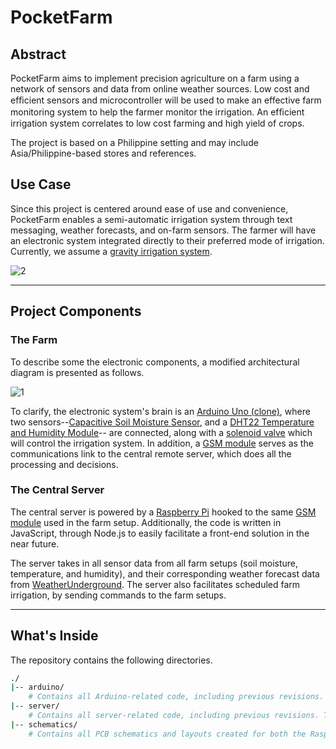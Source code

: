 # PocketFarm

## Abstract

PocketFarm aims to implement precision agriculture on a farm using a network of sensors and data from online weather sources. Low cost and efﬁcient sensors and microcontroller will be used to make an effective farm monitoring system to help the farmer monitor the irrigation. An efﬁcient irrigation system correlates to low cost farming and high yield of crops.

The project is based on a Philippine setting and may include Asia/Philippine-based stores and references.

## Use Case

Since this project is centered around ease of use and convenience, PocketFarm enables a semi-automatic irrigation system through text messaging, weather forecasts, and on-farm sensors. The farmer will have an electronic system integrated directly to their preferred mode of irrigation. Currently, we assume a [gravity irrigation system](https://www.youtube.com/watch?v=6-emq0cxhtU). 

![2]

---

## Project Components

### The Farm

To describe some the electronic components, a modified architectural diagram is presented as follows.

![1]

To clarify, the electronic system's brain is an [Arduino Uno (clone)](https://www.lazada.com.ph/arduino-uno-r3-arduino-compatible-board-with-usb-13329964.html?spm=a2o4l.searchlist.list.2.64ed7741O4s0hg), where two sensors--[Capacitive Soil Moisture Sensor](https://www.dfrobot.com/wiki/index.php/Capacitive_Soil_Moisture_Sensor_SKU:SEN0193), and a [DHT22 Temperature and Humidity Module](https://www.dfrobot.com/wiki/index.php/DHT22_Temperature_and_humidity_module_SKU:SEN0137)-- are connected, along with a [solenoid valve](https://www.makerlab-electronics.com/product/plastic-water-solenoid-valve-12v-1-2-nps/) which will control the irrigation system. In addition, a [GSM module](https://www.elecrow.com/sim800c-gprs-gsm-shield-for-arduino.html) serves as the communications link to the central remote server, which does all the processing and decisions.

### The Central Server

The central server is powered by a [Raspberry Pi](https://www.adafruit.com/product/998) hooked to the same [GSM module](https://www.elecrow.com/sim800c-gprs-gsm-shield-for-arduino.html) used in the farm setup. Additionally, the code is written in JavaScript, through Node.js to easily facilitate a front-end solution in the near future.

The server takes in all sensor data from all farm setups (soil moisture, temperature, and humidity), and their corresponding weather forecast data from [WeatherUnderground](https://www.wunderground.com). The server also facilitates scheduled farm irrigation, by sending commands to the farm setups.

---

## What's Inside

The repository contains the following directories.
```bash
./
|-- arduino/  
    # Contains all Arduino-related code, including previous revisions.
|-- server/  
    # Contains all server-related code, including previous revisions. They're meant to be run via Node.js.
|-- schematics/     
    # Contains all PCB schematics and layouts created for both the Raspberry Pi server setup and Arduino setup for the farm.
```

[1]: https://i.imgur.com/4u4o8eJ.png
[2]: https://i.imgur.com/9hq7tE3.png
